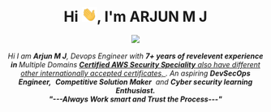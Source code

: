 <h1 align="center">Hi <img src="https://raw.githubusercontent.com/ABSphreak/ABSphreak/master/gifs/Hi.gif" width="30px">, I'm ARJUN M J</h1>
<p align="center">
  <a href="https://github.com/Ratheshan03/readme-typing-svg"><img src="https://readme-typing-svg.herokuapp.com?lines=Cyber+Forensics+and+IT+security+Mastergraduate;DevOps+Engineer;DevOps%20|%20AWS%20|%20Security%20Enthusiast;Aspiring+Learner&center=true&width=500&height=50"></a>
</p>

<p align="center">
  <em>
    Hi I am <b>Arjun M J</b>, Devops Engineer with <b>7+ years of revelevent experience in </b> Multiple Domains <a href="#"> <b>Certified AWS Security Speciality</b> also have different other internationally accepted certificates, </a>.
    An aspiring <b>DevSecOps Engineer,</b>&nbsp; <b>Competitive Solution Maker</b>&nbsp; and <b> Cyber security learning Enthusiast.</b> 
  <br>
  <b><i>"---Always Work smart and Trust the Process---"</i></b>
</p>
